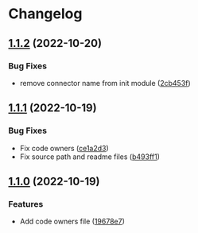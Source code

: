 # Changelog

## [1.1.2](https://github.com/entur/terraform-aiven-kafka-connect-init/compare/v1.1.1...v1.1.2) (2022-10-20)


### Bug Fixes

* remove connector name from init module ([2cb453f](https://github.com/entur/terraform-aiven-kafka-connect-init/commit/2cb453f83e5707cd74c99ada8929610731f8267a))

## [1.1.1](https://github.com/entur/terraform-aiven-kafka-connect-init/compare/v1.1.0...v1.1.1) (2022-10-19)


### Bug Fixes

* Fix code owners ([ce1a2d3](https://github.com/entur/terraform-aiven-kafka-connect-init/commit/ce1a2d3886ed2a1ee98ecd5506bc56fd6f1dd88d))
* Fix source path and readme files ([b493ff1](https://github.com/entur/terraform-aiven-kafka-connect-init/commit/b493ff1070e68166f526427b38fa1c59e2778da3))

## [1.1.0](https://github.com/entur/terraform-aiven-kafka-connect-init/compare/v1.0.2...v1.1.0) (2022-10-19)


### Features

* Add code owners file ([19678e7](https://github.com/entur/terraform-aiven-kafka-connect-init/commit/19678e79114e826839201c92e85ffd1cf5cc908c))
